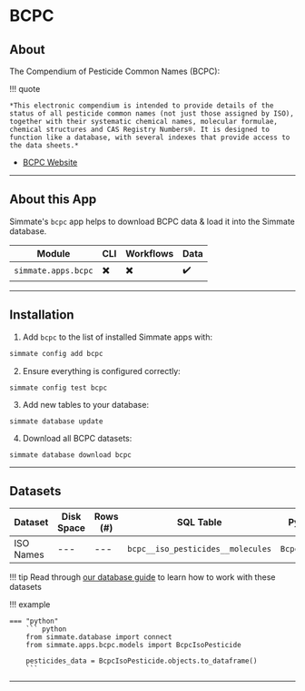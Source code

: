 # BCPC

## About

The Compendium of Pesticide Common Names (BCPC):


!!! quote

    *This electronic compendium is intended to provide details of the status of all pesticide common names (not just those assigned by ISO), together with their systematic chemical names, molecular formulae, chemical structures and CAS Registry Numbers®. It is designed to function like a database, with several indexes that provide access to the data sheets.*

 - [BCPC Website](http://www.bcpcpesticidecompendium.org/introduction.html)


--------------------------------------------------------------------------------

## About this App

Simmate's `bcpc` app helps to download BCPC data & load it into the Simmate database.

| Module              | CLI                      | Workflows                | Data               |
| ------------------- | ------------------------ | ------------------------ | ------------------ |
| `simmate.apps.bcpc` | :heavy_multiplication_x: | :heavy_multiplication_x: | :heavy_check_mark: |

--------------------------------------------------------------------------------

## Installation

1. Add `bcpc` to the list of installed Simmate apps with:
``` bash
simmate config add bcpc
```

2. Ensure everything is configured correctly:
``` shell
simmate config test bcpc
```

3. Add new tables to your database:
``` shell
simmate database update
```

4. Download all BCPC datasets:
``` shell
simmate database download bcpc
```

--------------------------------------------------------------------------------

## Datasets

| Dataset   | Disk Space | Rows (#) | SQL Table                         | Python Class       |
| --------- | ---------- | -------- | --------------------------------- | ------------------ |
| ISO Names | ---        | ---      | `bcpc__iso_pesticides__molecules` | `BcpcIsoPesticide` |

!!! tip
    Read through [our database guide](/full_guides/database/basic_use.md) to learn how to work with these datasets

!!! example

    === "python"
        ``` python
        from simmate.database import connect
        from simmate.apps.bcpc.models import BcpcIsoPesticide

        pesticides_data = BcpcIsoPesticide.objects.to_dataframe()
        ```

--------------------------------------------------------------------------------
